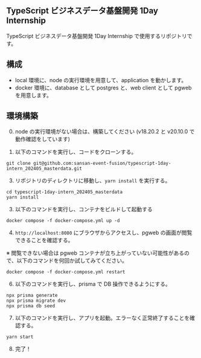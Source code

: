 ## TypeScript ビジネスデータ基盤開発 1Day Internship

TypeScript ビジネスデータ基盤開発 1Day Internship で使用するリポジトリです。

## 構成

- local 環境に、node の実行環境を用意して、application を動かします。
- docker 環境に、database として postgres と、web client として pgweb を用意します。

## 環境構築

0. node の実行環境がない場合は、構築してください (v18.20.2 と v20.10.0 で動作確認をしています)

1. 以下のコマンドを実行し、コードをクローンする。

```
git clone git@github.com:sansan-event-fusion/typescript-1day-intern_202405_masterdata.git
```

3. リポジトリのディレクトリに移動し、`yarn install` を実行する。

```
cd typescript-1day-intern_202405_masterdata
yarn install
```

3. 以下のコマンドを実行し、コンテナをビルドして起動する

```
docker compose -f docker-compose.yml up -d
```

4. `http://localhost:8080` にブラウザからアクセスし、pgweb の画面が閲覧できることを確認する。

※ 閲覧できない場合は pgweb コンテナが立ち上がっていない可能性があるので、以下のコマンドを何回か試してみてください。

```
docker compose -f docker-compose.yml restart
```

6. 以下のコマンドを実行し、prisma で DB 操作できるようにする。

```
npx prisma generate
npx prisma migrate dev
npx prisma db seed
```

7. 以下のコマンドを実行し、アプリを起動。エラーなく正常終了することを確認する。

```
yarn start
```

8. 完了！
